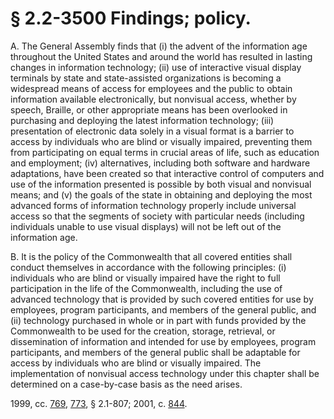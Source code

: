 # § 2.2-3500 Findings; policy.

<p>A. The General Assembly finds that (i) the advent of the information age throughout the United States and around the world has resulted in lasting changes in information technology; (ii) use of interactive visual display terminals by state and state-assisted organizations is becoming a widespread means of access for employees and the public to obtain information available electronically, but nonvisual access, whether by speech, Braille, or other appropriate means has been overlooked in purchasing and deploying the latest information technology; (iii) presentation of electronic data solely in a visual format is a barrier to access by individuals who are blind or visually impaired, preventing them from participating on equal terms in crucial areas of life, such as education and employment; (iv) alternatives, including both software and hardware adaptations, have been created so that interactive control of computers and use of the information presented is possible by both visual and nonvisual means; and (v) the goals of the state in obtaining and deploying the most advanced forms of information technology properly include universal access so that the segments of society with particular needs (including individuals unable to use visual displays) will not be left out of the information age.</p><p>B. It is the policy of the Commonwealth that all covered entities shall conduct themselves in accordance with the following principles: (i) individuals who are blind or visually impaired have the right to full participation in the life of the Commonwealth, including the use of advanced technology that is provided by such covered entities for use by employees, program participants, and members of the general public, and (ii) technology purchased in whole or in part with funds provided by the Commonwealth to be used for the creation, storage, retrieval, or dissemination of information and intended for use by employees, program participants, and members of the general public shall be adaptable for access by individuals who are blind or visually impaired. The implementation of nonvisual access technology under this chapter shall be determined on a case-by-case basis as the need arises.</p><p>1999, cc. <a href='http://lis.virginia.gov/cgi-bin/legp604.exe?991+ful+CHAP0769'>769</a>, <a href='http://lis.virginia.gov/cgi-bin/legp604.exe?991+ful+CHAP0773'>773</a>, § 2.1-807; 2001, c. <a href='http://lis.virginia.gov/cgi-bin/legp604.exe?011+ful+CHAP0844'>844</a>.</p>